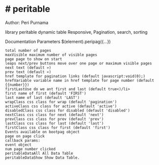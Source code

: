 ﻿<h1># peritable</h1>
Author: Peri Purnama

library peritable dynamic table Responsive, Pagination, search, sorting

Documentation
Parameters $(element).peripag({...})

<pre><code>total number of pages
maxVisible maximum number of visible pages
page page to show on start
leaps next/prev buttons move over one page or maximum visible pages
next text (default »)
prev text (default «)
href template for pagination links (default javascript:void(0);)
hrefVariable variable name in href template for page number (default {{number}})
firstLastUse do we ant first and last (default true<)/li>
first name of first (default 'FIRST')
last name of last (default 'LAST')
wrapClass css class for wrap (default 'pagination')
activeClass css class for active (default 'active')
disabledClass css class for disabled (default 'disabled')
nextClass css class for next (default 'next')
prevClass css class for prev (default 'prev')
lastClass css class for last (default 'last')
firstClass css class for first (default 'first')
Events available on bootpag object
page on page click 
callback params:
event object
num page number clicked
peritableDataAll All Data Table
peritableDataShow Show Data Table.
</code></pre>